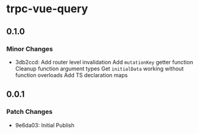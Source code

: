 # trpc-vue-query

## 0.1.0

### Minor Changes

- 3db2ccd: Add router level invalidation
  Add `mutationKey` getter function
  Cleanup function argument types
  Get `initialData` working without function overloads
  Add TS declaration maps

## 0.0.1

### Patch Changes

- 9e6da03: Initial Publish
